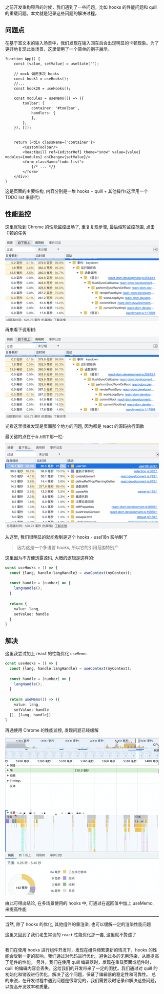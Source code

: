 
之前开发重构项目的时候，我们遇到了一些问题，比如 hooks 的性能问题和 quill 的重载问题。本文就是记录这些问题的解决过程。

## 问题点

在基于富文本的输入场景中，我们发现在输入回车后会出现明显的卡顿现象。为了更好地复现此类场景，这里使用了一个简单的例子展示。

```tsx
function App() {
    const [value, setValue] = useState('');

    // mock 调用多次 hooks
    const hook1 = useHooks();
    //...
    const hook20 = useHooks();

    const modules = useMemo(() => ({
        toolbar: {
            container: '#toolbar',
            handlers: {
            },
        },
    }), []);
    

    return (<div className={'container'}>
        <CustomToolbar/>
        <ReactQuill ref={editorRef} theme="snow" value={value} modules={modules} onChange={setValue}/>
        <form className="todo-list">
            {/* ... */}
        </form>
    </div>)
}
```

这是页面的主要结构, 内容分别是一堆 hooks + quill + 其他操作(这里用一个 TODO list 来替代)

## 性能监控

这里就轮到 Chrome 的性能监控出场了, 重复复现步骤, 最后缩短监控范围, 点击卡顿的任务

![img_1.png](images%2Fimg_1.png)


再来看下调用树:

![img_1.png](images%2Fimg_1.png)

光看这里很难发现是页面那个地方的问题, 因为都是 react 的源码执行函数


最关键的点在于`自上而下`那一栏:

![img_2.png](images%2Fimg_2.png)

从这里, 我们很明显的就能看到是这个 hooks - useI18n 影响到了

> 因为这是一个多语言 hooks, 所以它的引用范围特别广
> 

这里因为不方便透露源码, 大概的逻辑是这样的:

```ts
const useHooks = () => {
  const {lang, handle:langHandle} = useContext(myContext);
  
  const handle = (number) => {
    langHandle();
  }

  return {
    value: lang,
    setValue: handle
  }
}
```

## 解决

这里我尝试加上 react 的性能优化 `useMemo`:

```ts
const useHooks = () => {
  const {lang, handle:langHandle} = useContext(myContext);
  
  const handle = (number) => {
    langHandle();
  }

  return useMemo(() => ({
    value: lang,
    setValue: handle
  }), [lang, handle])
}
```

再通使用 Chrome 的性能监控, 发现问题已经缓解

![img_3.png](images%2Fimg_3.png)

由此可得出结论, 在多场景使用的 hooks 中, 可通过在返回值中加上 useMemo, 来提高性能

---

当然, 除了 hooks 的优化, 其他组件的重渲染, 也可以缓解一定的渲染性能问题

这里又回到了我们老生常谈的 `react` 性能优化那一套, 这里就不赘述了



## 

我们在使用 hooks 进行组件开发时，发现在组件频繁更新的情况下，hooks 的性能会受到一定的影响。我们通过对代码进行优化，避免过多的无用渲染，从而提高了组件的性能。
另外，我们在使用 quill 编辑器时，发现在重载页面或组件时，quill 的编辑内容会丢失。这给我们的开发带来了一定的困扰。我们通过对 quill 的初始化和销毁进行优化，解决了这个问题，保证了编辑器的稳定性和可靠性。
总的来说，在开发过程中遇到问题是很常见的，我们需要及时记录和解决这些问题，以提高开发效率和质量。
